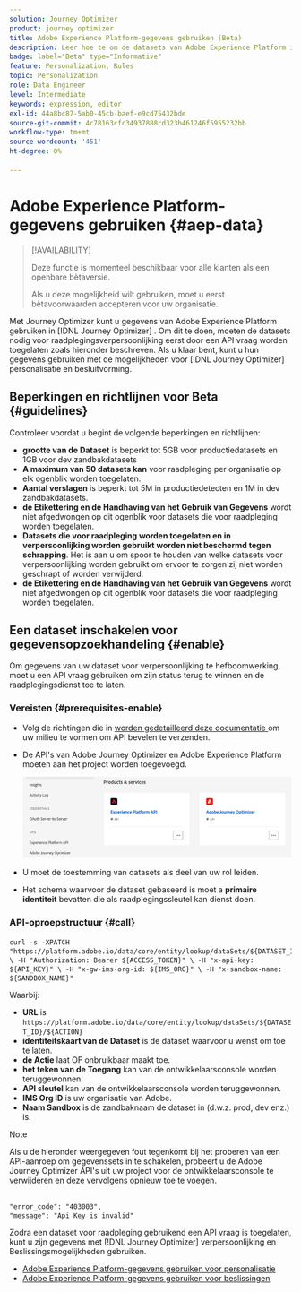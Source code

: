 ```yaml
---
solution: Journey Optimizer
product: journey optimizer
title: Adobe Experience Platform-gegevens gebruiken (Beta)
description: Leer hoe te om de datasets van Adobe Experience Platform in  [!DNL Journey Optimizer]  Beslissing en verpersoonlijkingsmogelijkheden te gebruiken.
badge: label="Beta" type="Informative"
feature: Personalization, Rules
topic: Personalization
role: Data Engineer
level: Intermediate
keywords: expression, editor
exl-id: 44a8bc87-5ab0-45cb-baef-e9cd75432bde
source-git-commit: 4c78163cfc34937888cd323b461246f5955232bb
workflow-type: tm+mt
source-wordcount: '451'
ht-degree: 0%

---
```


# Adobe Experience Platform-gegevens gebruiken {#aep-data}

>[!AVAILABILITY]
>
>Deze functie is momenteel beschikbaar voor alle klanten als een openbare bètaversie.
>
>Als u deze mogelijkheid wilt gebruiken, moet u eerst bètavoorwaarden accepteren voor uw organisatie.

Met Journey Optimizer kunt u gegevens van Adobe Experience Platform gebruiken in [!DNL Journey Optimizer] . Om dit te doen, moeten de datasets nodig voor raadplegingsverpersoonlijking eerst door een API vraag worden toegelaten zoals hieronder beschreven. Als u klaar bent, kunt u hun gegevens gebruiken met de mogelijkheden voor [!DNL Journey Optimizer] personalisatie en besluitvorming.

## Beperkingen en richtlijnen voor Beta {#guidelines}

Controleer voordat u begint de volgende beperkingen en richtlijnen:

* **grootte van de Dataset** is beperkt tot 5GB voor productiedatasets en 1GB voor dev zandbakdatasets
* **A maximum van 50 datasets kan** voor raadpleging per organisatie op elk ogenblik worden toegelaten.
* **Aantal verslagen** is beperkt tot 5M in productiedetecten en 1M in dev zandbakdatasets.
* **de Etikettering en de Handhaving van het Gebruik van Gegevens** wordt niet afgedwongen op dit ogenblik voor datasets die voor raadpleging worden toegelaten.
* **Datasets die voor raadpleging worden toegelaten en in verpersoonlijking worden gebruikt worden niet beschermd tegen schrapping**. Het is aan u om spoor te houden van welke datasets voor verpersoonlijking worden gebruikt om ervoor te zorgen zij niet worden geschrapt of worden verwijderd.
* **de Etikettering en de Handhaving van het Gebruik van Gegevens** wordt niet afgedwongen op dit ogenblik voor datasets die voor raadpleging worden toegelaten.

## Een dataset inschakelen voor gegevensopzoekhandeling {#enable}

Om gegevens van uw dataset voor verpersoonlijking te hefboomwerking, moet u een API vraag gebruiken om zijn status terug te winnen en de raadplegingsdienst toe te laten.

### Vereisten {#prerequisites-enable}

* Volg de richtingen die in [ worden gedetailleerd deze documentatie ](https://developer.adobe.com/journey-optimizer-apis/references/authentication/) om uw milieu te vormen om API bevelen te verzenden.
* De API&#39;s van Adobe Journey Optimizer en Adobe Experience Platform moeten aan het project worden toegevoegd.

  ![](assets/aep-data-api.png)

* U moet de toestemming van datasets als deel van uw rol leiden.
* Het schema waarvoor de dataset gebaseerd is moet a **primaire identiteit** bevatten die als raadplegingssleutel kan dienst doen.

### API-oproepstructuur {#call}

```
curl -s -XPATCH "https://platform.adobe.io/data/core/entity/lookup/dataSets/${DATASET_ID}/${ACTION}" \ -H "Authorization: Bearer ${ACCESS_TOKEN}" \ -H "x-api-key: ${API_KEY}" \ -H "x-gw-ims-org-id: ${IMS_ORG}" \ -H "x-sandbox-name: ${SANDBOX_NAME}"
```

Waarbij:

* **URL** is `https://platform.adobe.io/data/core/entity/lookup/dataSets/${DATASET_ID}/${ACTION}`
* **identiteitskaart van de Dataset** is de dataset waarvoor u wenst om toe te laten.
* **de Actie** laat OF onbruikbaar maakt toe.
* **het teken van de Toegang** kan van de ontwikkelaarsconsole worden teruggewonnen.
* **API sleutel** kan van de ontwikkelaarsconsole worden teruggewonnen.
* **IMS Org ID** is uw organisatie van Adobe.
* **Naam Sandbox** is de zandbaknaam de dataset in (d.w.z. prod, dev enz.) is.

>[!NOTE]
>
>Als u de hieronder weergegeven fout tegenkomt bij het proberen van een API-aanroep om gegevenssets in te schakelen, probeert u de Adobe Journey Optimizer API&#39;s uit uw project voor de ontwikkelaarsconsole te verwijderen en deze vervolgens opnieuw toe te voegen.
>
>```
>
>"error_code": "403003", 
>"message": "Api Key is invalid"
>
>```

Zodra een dataset voor raadpleging gebruikend een API vraag is toegelaten, kunt u zijn gegevens met [!DNL Journey Optimizer] verpersoonlijking en Beslissingsmogelijkheden gebruiken.

* [Adobe Experience Platform-gegevens gebruiken voor personalisatie](../personalization/aep-data-perso.md)
* [Adobe Experience Platform-gegevens gebruiken voor beslissingen](../experience-decisioning/aep-data-exd.md)
